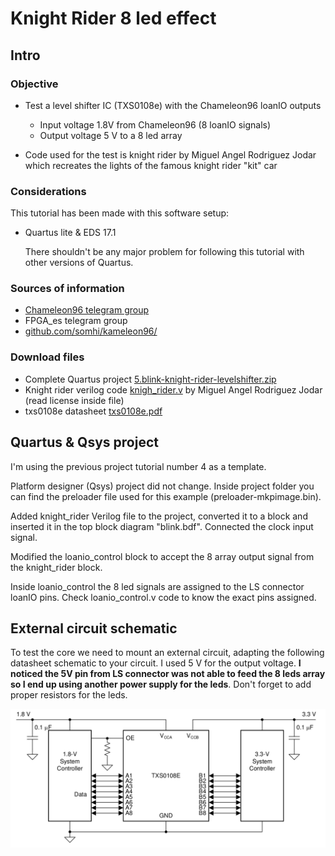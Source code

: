 # Knight Rider 8 led effect

Intro
-----

### Objective

* Test a level shifter IC (TXS0108e) with the Chameleon96 loanIO outputs
  * Input voltage 1.8V from Chameleon96 (8 loanIO signals)
  * Output voltage 5 V to a 8 led array

* Code used for the test is knight rider by Miguel Angel Rodriguez Jodar which recreates the lights of the famous knight rider "kit" car


### Considerations
This tutorial has been made with this software setup:

* Quartus lite & EDS 17.1

  There shouldn't be any major problem for following this tutorial with other versions of Quartus.

### Sources of information

* [Chameleon96 telegram group](https://t.me/Chameleon96)
* FPGA_es telegram group
* [github.com/somhi/kameleon96/](https://github.com/somhi/kameleon96)


### Download files

* Complete Quartus project [5.blink-knight-rider-levelshifter.zip](./5.blink-knight-rider-levelshifter.zip)  
* Knight rider verilog code [knigh_rider.v](./knigh_rider.v) by Miguel Angel Rodriguez Jodar (read license inside file)
* txs0108e datasheet [txs0108e.pdf](./txs0108e.pdf)



Quartus & Qsys project
--------------------

I'm using the previous project tutorial number 4 as a template.

Platform designer (Qsys) project did not change. Inside project folder you can find the preloader file used for this example (preloader-mkpimage.bin).

Added knight_rider Verilog file to the project, converted it to a block and inserted it in the top block diagram "blink.bdf".  Connected the clock input signal. 

Modified the loanio_control block to accept the 8 array output signal from the knight_rider block.

Inside loanio_control the 8 led signals are assigned to the LS connector loanIO pins. Check loanio_control.v code to know the exact pins assigned.



External circuit schematic
--------------------------

To test the core we need to mount an external circuit, adapting the following datasheet schematic to your circuit. I used 5 V for the output voltage. **I noticed the 5V pin from LS connector was not able to feed the 8 leds array so I end up using another power supply for the leds**. Don't forget to add proper resistors for the leds.


![](./schematic.png)





